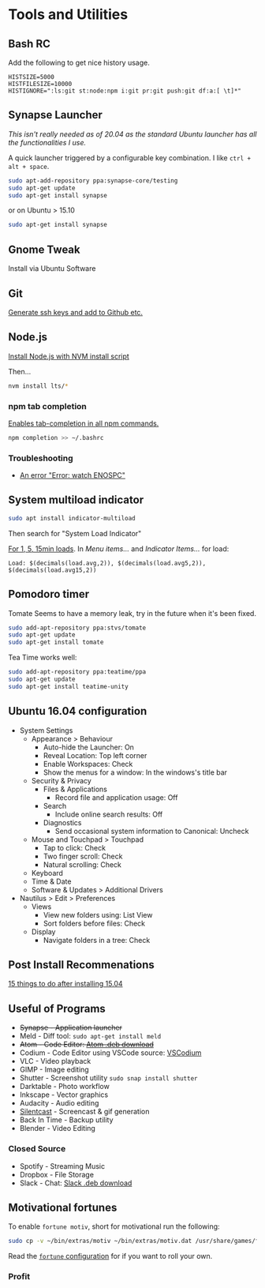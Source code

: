 # Tools and Utilities

## Bash RC

Add the following to get nice history usage.
```
HISTSIZE=5000
HISTFILESIZE=10000
HISTIGNORE=":ls:git st:node:npm i:git pr:git push:git df:a:[ \t]*"
```

## Synapse Launcher
_This isn't really needed as of 20.04 as the standard Ubuntu launcher has all the functionalities I use._

A quick launcher triggered by a configurable key combination. I like `ctrl + alt + space`.
```bash
sudo apt-add-repository ppa:synapse-core/testing
sudo apt-get update
sudo apt-get install synapse
```

or on Ubuntu > 15.10
```bash
sudo apt-get install synapse
```

## Gnome Tweak
Install via Ubuntu Software

## Git

[Generate ssh keys and add to Github etc.](https://help.github.com/articles/generating-ssh-keys/)


## Node.js
[Install Node.js with NVM install script](https://github.com/creationix/nvm#install-script)

Then...
```bash
nvm install lts/*
```

### npm tab completion

[Enables tab-completion in all npm commands.](https://docs.npmjs.com/cli/v7/commands/npm-completion)

```bash
npm completion >> ~/.bashrc
```

### Troubleshooting

- [An error "Error: watch ENOSPC"](https://github.com/remy/nodemon/issues/214#issuecomment-114362402)

## System multiload indicator
```bash
sudo apt install indicator-multiload
```

Then search for "System Load Indicator"

[For 1, 5, 15min loads](https://answers.launchpad.net/indicator-multiload/+question/227164). In *Menu items…* and *Indicator Items…* for load:

`Load: $(decimals(load.avg,2)), $(decimals(load.avg5,2)), $(decimals(load.avg15,2))`

## Pomodoro timer
Tomate Seems to have a memory leak, try in the future when it's been fixed.
```bash
sudo add-apt-repository ppa:stvs/tomate
sudo apt-get update
sudo apt-get install tomate
```

Tea Time works well:
```bash
sudo add-apt-repository ppa:teatime/ppa
sudo apt-get update
sudo apt-get install teatime-unity 
```

## Ubuntu 16.04 configuration
- System Settings
  - Appearance > Behaviour
    - Auto-hide the Launcher: On
    - Reveal Location: Top left corner
    - Enable Workspaces: Check
    - Show the menus for a window: In the windows's title bar
  - Security & Privacy
    - Files & Applications
      - Record file and application usage: Off
    - Search
      - Include online search results: Off
    - Diagnostics
      - Send occasional system information to Canonical: Uncheck
  - Mouse and Touchpad > Touchpad
    - Tap to click: Check
    - Two finger scroll: Check
    - Natural scrolling: Check
  - Keyboard
  - Time & Date
  - Software & Updates > Additional Drivers
- Nautilus > Edit > Preferences
  - Views
    - View new folders using: List View
    - Sort folders before files: Check
  - Display
    - Navigate folders in a tree: Check

## Post Install Recommenations
[15 things to do after installing 15.04](http://www.tecmint.com/things-to-do-after-installing-ubuntu-15-04-desktop/)

## Useful of Programs
- ~~Synapse - Application launcher~~
- Meld - Diff tool: `sudo apt-get install meld`
- ~~Atom - Code Editor: [Atom .deb download](https://atom.io/)~~
- Codium - Code Editor using VSCode source: [VSCodium](https://vscodium.com/)
- VLC - Video playback
- GIMP - Image editing
- Shutter - Screenshot utility `sudo snap install shutter`
- Darktable - Photo workflow
- Inkscape - Vector graphics
- Audacity - Audio editing
- [Silentcast](https://github.com/colinkeenan/silentcast#ubuntu-linux-full-install) - Screencast & gif generation 
- Back In Time - Backup utility
- Blender - Video Editing

### Closed Source
- Spotify - Streaming Music
- Dropbox - File Storage
- Slack - Chat: [Slack .deb download](https://slack.com/downloads)

## Motivational fortunes
To enable `fortune motiv`, short for motivational run the following:
```bash
sudo cp -v ~/bin/extras/motiv ~/bin/extras/motiv.dat /usr/share/games/fortunes/
```

Read the [`fortune` configuration](http://www.linuxandlife.com/2011/08/fortune-wolderful-application-to-make.html) for if you want to roll your own.

### Profit
